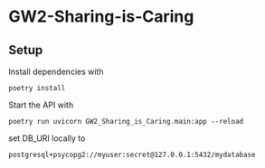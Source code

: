 # GW2-Sharing-is-Caring

## Setup

Install dependencies with

`poetry install`

Start the API with

`poetry run uvicorn GW2_Sharing_is_Caring.main:app --reload`

set DB_URI locally to

`postgresql+psycopg2://myuser:secret@127.0.0.1:5432/mydatabase`